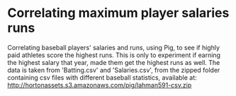 # Correlating maximum player salaries runs
Correlating baseball players' salaries and runs, using Pig, to see if highly paid athletes score the highest runs. This is only to experiment if earning the highest salary that year, made them get the highest runs as well. 
The data is taken from 'Batting.csv' and 'Salaries.csv', from the zipped folder containing csv files with different baseball statistics, available at: http://hortonassets.s3.amazonaws.com/pig/lahman591-csv.zip 
